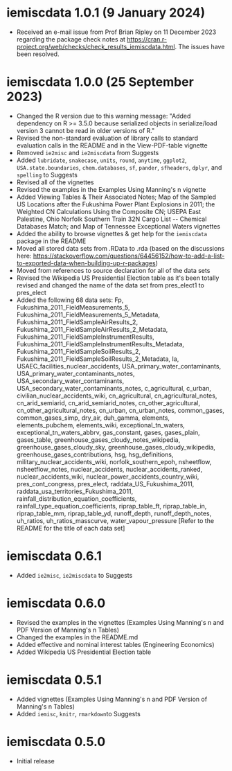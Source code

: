 # iemiscdata 1.0.1 (9 January 2024)

* Received an e-mail issue from Prof Brian Ripley on 11 December 2023 regarding the package check notes at https://cran.r-project.org/web/checks/check_results_iemiscdata.html. The issues have been resolved.


# iemiscdata 1.0.0 (25 September 2023)

* Changed the R version due to this warning message: "Added dependency on R >= 3.5.0 because serialized objects in serialize/load version 3 cannot be read in older versions of R."
* Revised the non-standard evaluation of library calls to standard evaluation calls in the README and in the View-PDF-table vignette
* Removed `ie2misc` and `ie2miscdata` from Suggests
* Added `lubridate`, `snakecase`, `units`, `round`, `anytime`, `ggplot2`, `USA.state.boundaries`, `chem.databases`, `sf`, `pander`, `sfheaders`, `dplyr`, and `spelling` to Suggests
* Revised all of the vignettes
* Revised the examples in the Examples Using Manning's n vignette
* Added Viewing Tables & Their Associated Notes; Map of the Sampled US Locations after the Fukushima Power Plant Explosions in 2011; the Weighted CN Calculations Using the Composite CN; USEPA East Palestine, Ohio Norfolk Southern Train 32N Cargo List -- Chemical Databases Match; and Map of Tennessee Exceptional Waters vignettes
* Added the ability to browse vignettes & get help for the `iemiscdata` package in the README
* Moved all stored data sets from .RData to .rda (based on the discussions here: https://stackoverflow.com/questions/64456152/how-to-add-a-list-to-exported-data-when-building-up-r-packages)
* Moved from references to source declaration for all of the data sets
* Revised the Wikipedia US Presidential Election table as it's been totally revised and changed the name of the data set from pres_elect1 to pres_elect
* Added the following 68 data sets: Fp, Fukushima_2011_FieldMeasurements_5, Fukushima_2011_FieldMeasurements_5_Metadata, Fukushima_2011_FieldSampleAirResults_2, Fukushima_2011_FieldSampleAirResults_2_Metadata, Fukushima_2011_FieldSampleInstrumentResults, Fukushima_2011_FieldSampleInstrumentResults_Metadata, Fukushima_2011_FieldSampleSoilResults_2, Fukushima_2011_FieldSampleSoilResults_2_Metadata, Ia, USAEC_facilities_nuclear_accidents, USA_primary_water_contaminants, USA_primary_water_contaminants_notes, USA_secondary_water_contaminants, USA_secondary_water_contaminants_notes, c_agricultural, c_urban, civilian_nuclear_accidents_wiki, cn_agricultural, cn_agricultural_notes, cn_arid_semiarid, cn_arid_semiarid_notes, cn_other_agricultural, cn_other_agricultural_notes, cn_urban, cn_urban_notes, common_gases, common_gases_simp, dry_air, duh_gamma, elements, elements_pubchem, elements_wiki, exceptional_tn_waters, exceptional_tn_waters_abbrv, gas_constant, gases, gases_plain, gases_table, greenhouse_gases_cloudy_notes_wikipedia, greenhouse_gases_cloudy_sky, greenhouse_gases_cloudy_wikipedia, greenhouse_gases_contributions, hsg, hsg_definitions, military_nuclear_accidents_wiki, norfolk_southern_epoh, nsheetflow, nsheetflow_notes, nuclear_accidents, nuclear_accidents_ranked, nuclear_accidents_wiki, nuclear_power_accidents_country_wiki, pres_cont_congress, pres_elect, raddata_US_Fukushima_2011, raddata_usa_territories_Fukushima_2011, rainfall_distribution_equation_coefficients, rainfall_type_equation_coefficients, riprap_table_ft, riprap_table_in, riprap_table_mm, riprap_table_yd, runoff_depth, runoff_depth_notes, uh_ratios, uh_ratios_masscurve, water_vapour_pressure [Refer to the README for the title of each data set]


# iemiscdata 0.6.1

* Added `ie2misc`, `ie2miscdata` to Suggests


# iemiscdata 0.6.0

* Revised the examples in the vignettes (Examples Using Manning's n and PDF Version of Manning's n Tables)
* Changed the examples in the README.md
* Added effective and nominal interest tables (Engineering Economics)
* Added Wikipedia US Presidential Election table


# iemiscdata 0.5.1

* Added vignettes (Examples Using Manning's n and PDF Version of Manning's n Tables)
* Added `iemisc`, `knitr`, `rmarkdown`to Suggests


# iemiscdata 0.5.0

* Initial release
